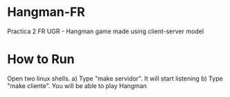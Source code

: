# Hangman-FR
Practica 2 FR UGR - Hangman game made using client-server model

# How to Run
Open two linux shells.
  a) Type "make servidor". It will start listening
  b) Type "make cliente". You will be able to play Hangman
